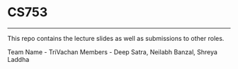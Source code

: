 # CS753
---
This repo contains the lecture slides as well as submissions to other roles.

Team Name - TriVachan
Members - Deep Satra, Neilabh Banzal, Shreya Laddha

